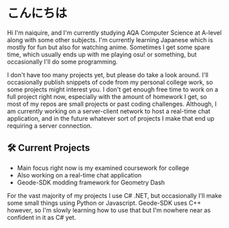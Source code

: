 # こんにちは
Hi I'm naiquire, and I'm currently studying AQA Computer Science at A-level along with some other subjects. I'm currently learning Japanese which is mostly for fun but also for watching anime. Sometimes I get some spare time, which usually ends up with me playing osu! or something, but occasionally I'll do some programming.

I don't have too many projects yet, but please do take a look around. I'll occasionally publish snippets of code from my personal college work, so some projects might interest you. I don't get enough free time to work on a full project right now, especially with the amount of homework I get, so most of my repos are small projects or past coding challenges. Although, I am currently working on a server-client network to host a real-time chat application, and in the future whatever sort of projects I make that end up requiring a server connection.

## 🛠️ Current Projects
- Main focus right now is my examined coursework for college
- Also working on a real-time chat application
- Geode-SDK modding framework for Geometry Dash

For the vast majority of my projects I use C# .NET, but occasionally I'll make some small things using Python or Javascript. Geode-SDK uses C++ however, so I'm slowly learning how to use that but I'm nowhere near as confident in it as C# yet.
